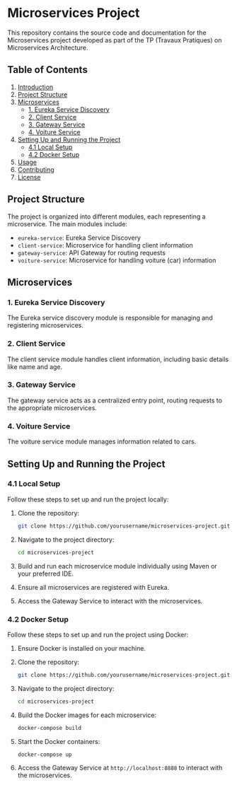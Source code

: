 # Microservices Project

This repository contains the source code and documentation for the Microservices project developed as part of the TP (Travaux Pratiques) on Microservices Architecture.

## Table of Contents

1. [Introduction](#introduction)
2. [Project Structure](#project-structure)
3. [Microservices](#microservices)
    - [1. Eureka Service Discovery](#1-eureka-service-discovery)
    - [2. Client Service](#2-client-service)
    - [3. Gateway Service](#3-gateway-service)
    - [4. Voiture Service](#4-voiture-service)
4. [Setting Up and Running the Project](#setting-up-and-running-the-project)
    - [4.1 Local Setup](#41-local-setup)
    - [4.2 Docker Setup](#42-docker-setup)
5. [Usage](#usage)
6. [Contributing](#contributing)
7. [License](#license)


## Project Structure

The project is organized into different modules, each representing a microservice. The main modules include:
- `eureka-service`: Eureka Service Discovery
- `client-service`: Microservice for handling client information
- `gateway-service`: API Gateway for routing requests
- `voiture-service`: Microservice for handling voiture (car) information

## Microservices

### 1. Eureka Service Discovery

The Eureka service discovery module is responsible for managing and registering microservices.

### 2. Client Service

The client service module handles client information, including basic details like name and age.

### 3. Gateway Service

The gateway service acts as a centralized entry point, routing requests to the appropriate microservices.

### 4. Voiture Service

The voiture service module manages information related to cars.

## Setting Up and Running the Project

### 4.1 Local Setup

Follow these steps to set up and run the project locally:

1. Clone the repository:

    ```bash
    git clone https://github.com/yourusername/microservices-project.git
    ```

2. Navigate to the project directory:

    ```bash
    cd microservices-project
    ```

3. Build and run each microservice module individually using Maven or your preferred IDE.

4. Ensure all microservices are registered with Eureka.

5. Access the Gateway Service to interact with the microservices.

### 4.2 Docker Setup

Follow these steps to set up and run the project using Docker:

1. Ensure Docker is installed on your machine.

2. Clone the repository:

    ```bash
    git clone https://github.com/yourusername/microservices-project.git
    ```

3. Navigate to the project directory:

    ```bash
    cd microservices-project
    ```

4. Build the Docker images for each microservice:

    ```bash
    docker-compose build
    ```

5. Start the Docker containers:

    ```bash
    docker-compose up
    ```

6. Access the Gateway Service at `http://localhost:8888` to interact with the microservices.


